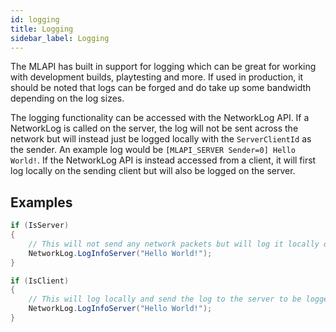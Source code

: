 ```yaml
---
id: logging
title: Logging
sidebar_label: Logging
---
```


The MLAPI has built in support for logging which can be great for working with development builds, playtesting and more. If used in production, it should be noted that logs can be forged and do take up some bandwidth depending on the log sizes.

The logging functionality can be accessed with the NetworkLog API. If a NetworkLog is called on the server, the log will not be sent across the network but will instead just be logged locally with the `ServerClientId` as the sender. An example log would be ``[MLAPI_SERVER Sender=0] Hello World!``. If the NetworkLog API is instead accessed from a client, it will first log locally on the sending client but will also be logged on the server.

## Examples

```csharp
if (IsServer)
{
    // This will not send any network packets but will log it locally on the server
    NetworkLog.LogInfoServer("Hello World!");
}

if (IsClient)
{
    // This will log locally and send the log to the server to be logged there aswell
    NetworkLog.LogInfoServer("Hello World!");
}
```